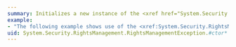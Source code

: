 ```yaml
---
summary: Initializes a new instance of the <xref href="System.Security.RightsManagement.RightsManagementException"></xref> class.
example:
- "The following example shows use of the <xref:System.Security.RightsManagement.RightsManagementException>.  \n  \n [!code-csharp[RightsManagedPackagePublish#RmPkgBldSecEnv](~/samples/snippets/csharp/VS_Snippets_Wpf/RightsManagedPackagePublish/CSharp/Window1.xaml.cs#rmpkgbldsecenv)]\n [!code-vb[RightsManagedPackagePublish#RmPkgBldSecEnv](~/samples/snippets/visualbasic/VS_Snippets_Wpf/RightsManagedPackagePublish/visualbasic/window1.xaml.vb#rmpkgbldsecenv)]"
uid: System.Security.RightsManagement.RightsManagementException.#ctor*
---
```

